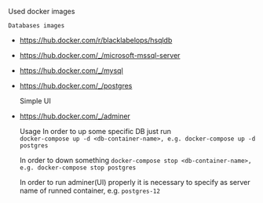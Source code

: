 Used docker images

    Databases images
- https://hub.docker.com/r/blacklabelops/hsqldb
- https://hub.docker.com/_/microsoft-mssql-server
- https://hub.docker.com/_/mysql
- https://hub.docker.com/_/postgres


    Simple UI
- https://hub.docker.com/_/adminer


    Usage 
    In order to up some specific DB just run    
        `docker-compose up -d <db-container-name>, e.g. docker-compose up -d postgres`
        
    In order to down something
        `docker-compose stop <db-container-name>, e.g. docker-compose stop postgres`
        
        
    In order to run adminer(UI) properly it is necessary to specify as server name of runned container, 
    e.g. `postgres-12`
        